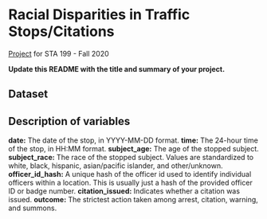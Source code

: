 # Racial Disparities in Traffic Stops/Citations

[Project](https://sta199-fa20-002.netlify.app/project/) for STA 199 - Fall 2020


**Update this README with the title and summary of your project.**

## Dataset

## Description of variables

**date:** The date of the stop, in YYYY-MM-DD format.
**time:** The 24-hour time of the stop, in HH:MM format.
**subject_age:** The age of the stopped subject.
**subject_race:** The race of the stopped subject. Values are standardized to white, black, hispanic, asian/pacific islander, and other/unknown.
**officer_id_hash:** A unique hash of the officer id used to identify individual officers within a location. This is usually just a hash of the provided officer ID or badge number.
**citation_issued:** Indicates whether a citation was issued.
**outcome:** The strictest action taken among arrest, citation, warning, and summons.
